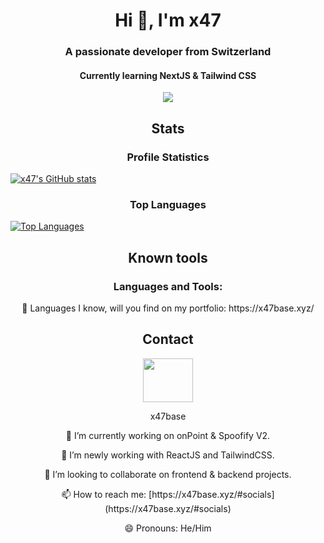 <h1 align="center">Hi 👋, I'm x47</h1>

<h3 align="center">A passionate developer from Switzerland</h3>
<h4 align="center">Currently learning NextJS & Tailwind CSS</h4>

<p align="center">
  <img align="center" src="https://komarev.com/ghpvc/?username=dbomdev&color=dcc300">
</p>

<h2 align="center">Stats</h2>

<h3 align="center">Profile Statistics</h3>

[![x47's GitHub stats](https://github-readme-stats.vercel.app/api?username=x47base)](https://github.com/anuraghazra/github-readme-stats)

<h3 align="center">Top Languages</h2>

[![Top Languages](https://github-readme-stats.vercel.app/api/top-langs/?username=x47base)](https://github.com/anuraghazra/github-readme-stats)

<h2 align="center">Known tools</h2>

<h3 align="center">Languages and Tools:</h3>
<p align="center">
🧠 Languages I know, will you find on my portfolio: https://x47base.xyz/
</p>


<h2 align="center">Contact</h2>

<p align="center">

<a href="https://discord.com/users/1042730904520491028">
  <img src="https://cdn.jsdelivr.net/npm/simple-icons@3.0.1/icons/discord.svg" height="70" width="80">
</a>

<p align="center">
x47base
<a href="https://discord.com/users/1042730904520491028"></a>
</p>

<p align="center">
🔭 I’m currently working on onPoint & Spoofify V2.
</p>
<p align="center">
🌱 I’m newly working with ReactJS and TailwindCSS.
</p>
<p align="center">
👯 I’m looking to collaborate on frontend & backend projects.
</p>
<!-- - 🤔 I’m looking for help with ...-->
<p align="center">
📫 How to reach me: [https://x47base.xyz/#socials](https://x47base.xyz/#socials)
</p>
<p align="center">
😄 Pronouns: He/Him
</p>
  
</p>


